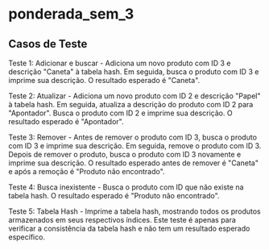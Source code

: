 # ponderada_sem_3

## Casos de Teste

Teste 1: Adicionar e buscar - Adiciona um novo produto com ID 3 e descrição "Caneta" à tabela hash. Em seguida, busca o produto com ID 3 e imprime sua descrição. O resultado esperado é "Caneta".

Teste 2: Atualizar - Adiciona um novo produto com ID 2 e descrição "Papel" à tabela hash. Em seguida, atualiza a descrição do produto com ID 2 para "Apontador". Busca o produto com ID 2 e imprime sua descrição. O resultado esperado é "Apontador".

Teste 3: Remover - Antes de remover o produto com ID 3, busca o produto com ID 3 e imprime sua descrição. Em seguida, remove o produto com ID 3. Depois de remover o produto, busca o produto com ID 3 novamente e imprime sua descrição. O resultado esperado antes de remover é "Caneta" e após a remoção é "Produto não encontrado".

Teste 4: Busca inexistente - 
Busca o produto com ID que não existe na tabela hash. O resultado esperado é "Produto não encontrado".

Teste 5: Tabela Hash -  Imprime a tabela hash, mostrando todos os produtos armazenados em seus respectivos índices. Este teste é apenas para verificar a consistência da tabela hash e não tem um resultado esperado específico.
